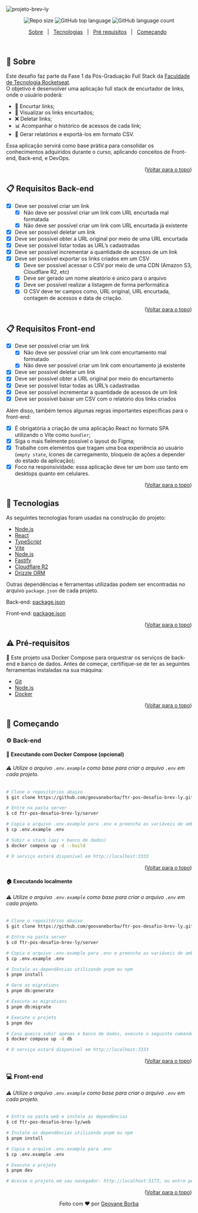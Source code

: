![projeto-brev-ly](https://github.com/user-attachments/assets/c6623062-dea0-4df0-aec2-7b8af8aadd1b)

<p align="center">
  <img alt="Repo size"  src="https://img.shields.io/github/repo-size/geovaneborba/ftr-pos-desafio-brev-ly?color=4f46e5&style=for-the-badge">
  <img alt="GitHub top language"  src="https://img.shields.io/github/languages/top/geovaneborba/ftr-pos-desafio-brev-ly?color=4f46e5&style=for-the-badge"> 
  <img alt="GitHub language count"  src="https://img.shields.io/github/languages/count/geovaneborba/ftr-pos-desafio-brev-ly?color=4f46e5&style=for-the-badge">
</p>

<p align="center">
<a href="#dart-sobre">Sobre</a> &#xa0; | &#xa0;
<a href="#rocket-tecnologias">Tecnologias</a> &#xa0; | &#xa0;
<a href="#warning-pré-requisitos"> Pré requisitos</a> &#xa0; | &#xa0;
<a href="#checkered_flag-começando">Começando</a> &#xa0;
</p>

<br>

## :dart: Sobre

Este desafio faz parte da Fase 1 da Pós-Graduação Full Stack da [Faculdade de Tecnologia Rocketseat](https://www.rocketseat.com.br/). <br />
O objetivo é desenvolver uma aplicação full stack de encurtador de links, onde o usuário poderá:

- 🔗 Encurtar links;
- 📄 Visualizar os links encurtados;
- ❌ Deletar links;
- 📊 Acompanhar o histórico de acessos de cada link;
- 📁 Gerar relatórios e exportá-los em formato CSV.

Essa aplicação servirá como base prática para consolidar os conhecimentos adquiridos durante o curso, aplicando conceitos de Front-end, Back-end, e DevOps.

<p align="right">(<a href="#top">Voltar para o topo</a>)</p>

## :clipboard: Requisitos Back-end

- [x] Deve ser possível criar um link
  - [x] Não deve ser possível criar um link com URL encurtada mal formatada
  - [x] Não deve ser possível criar um link com URL encurtada já existente
- [x] Deve ser possível deletar um link
- [x] Deve ser possível obter a URL original por meio de uma URL encurtada
- [x] Deve ser possível listar todas as URL’s cadastradas
- [x] Deve ser possível incrementar a quantidade de acessos de um link
- [x] Deve ser possível exportar os links criados em um CSV
  - [x] Deve ser possível acessar o CSV por meio de uma CDN (Amazon S3, Cloudflare R2, etc)
  - [x] Deve ser gerado um nome aleatório e único para o arquivo
  - [x] Deve ser possível realizar a listagem de forma performática
  - [x] O CSV deve ter campos como, URL original, URL encurtada, contagem de acessos e data de criação.

<p align="right">(<a href="#top">Voltar para o topo</a>)</p>

## :clipboard: Requisitos Front-end

- [x] Deve ser possível criar um link
  - [x] Não deve ser possível criar um link com encurtamento mal formatado
  - [x] Não deve ser possível criar um link com encurtamento já existente
- [x] Deve ser possível deletar um link
- [x] Deve ser possível obter a URL original por meio do encurtamento
- [x] Deve ser possível listar todas as URL’s cadastradas
- [x] Deve ser possível incrementar a quantidade de acessos de um link
- [x] Deve ser possível baixar um CSV com o relatório dos links criados

Além disso, também temos algumas regras importantes específicas para o front-end:

- [x] É obrigatória a criação de uma aplicação React no formato SPA utilizando o Vite como `bundler`;
- [x] Siga o mais fielmente possível o layout do Figma;
- [x] Trabalhe com elementos que tragam uma boa experiência ao usuário (`empty state`, ícones de carregamento, bloqueio de ações a depender do estado da aplicação);
- [x] Foco na responsividade: essa aplicação deve ter um bom uso tanto em desktops quanto em celulares.

<p align="right">(<a href="#top">Voltar para o topo</a>)</p>

## :rocket: Tecnologias

As seguintes tecnologias foram usadas na construção do projeto:

- [Node.js](https://nodejs.org/en/)
- [React](https://reactjs.org/)
- [TypeScript](https://www.typescriptlang.org/)
- [Vite](https://vitejs.dev/)
- [Node.js](https://nodejs.org/en/)
- [Fastify](https://www.fastify.io/)
- [Cloudflare R2](https://www.cloudflare.com/products/r2/)
- [Drizzle ORM](https://orm.drizzle.team/)

Outras dependências e ferramentas utilizadas podem ser encontradas no arquivo `package.json` de cada projeto.

Back-end: [package.json](./server/package.json)

Front-end: [package.json](./web/package.json)

<p align="right">(<a href="#top">Voltar para o topo</a>)</p>

## :warning: Pré-requisitos

🐳 Este projeto usa Docker Compose para orquestrar os serviços de back-end e banco de dados. Antes de começar,
certifique-se de ter as seguintes ferramentas instaladas na sua máquina:

- [Git](https://git-scm.com)
- [Node.js](https://nodejs.org/en/)
- [Docker](https://www.docker.com/)

<p align="right">(<a href="#top">Voltar para o topo</a>)</p>

## :checkered_flag: Começando

### ⚙️ Back-end

#### 🐳 Executando com Docker Compose (opcional)

###### ⚠️ Utilize o arquivo `.env.example` como base para criar o arquivo `.env` em cada projeto.

```bash
# Clone o repositórios abaixo
$ git clone https://github.com/geovaneborba/ftr-pos-desafio-brev-ly.git

# Entre na pasta server
$ cd ftr-pos-desafio-brev-ly/server

# Copia o arquivo .env.example para .env e preencha as variáveis de ambiente
$ cp .env.example .env

# Subir a stack (api + banco de dados)
$ docker compose up -d --build

# O serviço estará disponível em http://localhost:3333
```

<p align="right">(<a href="#top">Voltar para o topo</a>)</p>

#### 🏠 Executando localmente

###### ⚠️ Utilize o arquivo `.env.example` como base para criar o arquivo `.env` em cada projeto.

```bash
# Clone o repositórios abaixo
$ git clone https://github.com/geovaneborba/ftr-pos-desafio-brev-ly.git

# Entre na pasta server
$ cd ftr-pos-desafio-brev-ly/server

# Copia o arquivo .env.example para .env e preencha as variáveis de ambiente
$ cp .env.example .env

# Instale as dependências utilizando pnpm ou npm
$ pnpm install

# Gere as migrations
$ pnpm db:generate

# Execute as migrations
$ pnpm db:migrate

# Execute o projeto
$ pnpm dev

# Caso queira subir apenas o banco de dados, execute o seguinte comando:
$ docker compose up -d db

# O serviço estará disponível em http://localhost:3333
```

<p align="right">(<a href="#top">Voltar para o topo</a>)</p>

### 💻 Front-end

###### ⚠️ Utilize o arquivo `.env.example` como base para criar o arquivo `.env` em cada projeto.

```bash
# Entra na pasta web e instale as dependências
$ cd ftr-pos-desafio-brev-ly/web

# Instale as dependências utilizando pnpm ou npm
$ pnpm install

# Copia o arquivo .env.example para .env
$ cp .env.example .env

# Execute o projeto
$ pnpm dev

# Acesse o projeto em seu navegador: http://localhost:5173, ou entre pela url exibida no terminal.

```

<p align="right">(<a href="#top">Voltar para o topo</a>)</p>

<p align="center">Feito com ❤️ por <a href="https://github.com/geovaneborba" target="_blank">Geovane Borba</a></p>
